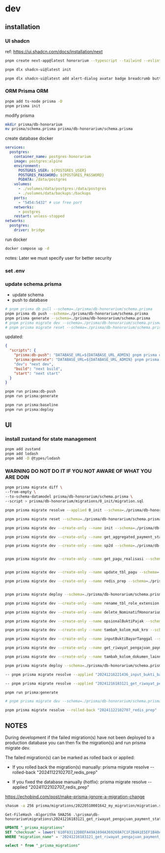 # dev

## installation

### UI shadcn

ref: <https://ui.shadcn.com/docs/installation/next>

```sh
pnpm create next-app@latest honorarium --typescript --tailwind --eslint

pnpm dlx shadcn-ui@latest init

pnpm dlx shadcn-ui@latest add alert-dialog avatar badge breadcrumb button calendar card checkbox collapsible dialog dropdown-menu form input label navigation-menu pagination popover progress scroll-area separator sheet skeleton sonner switch table @tanstack/react-table tabs textarea toast tooltip
```

### ORM Prisma ORM

```sh
pnpm add ts-node prisma -D
pnpm prisma init
```

modify prisma

```sh
mkdir prisma/db-honorarium
mv prisma/schema.prisma prisma/db-honorarium/schema.prisma
```

create database docker

```yml
services:
  postgres:
    container_name: postgres-honorarium
    image: postgres:alpine
    environment:
      POSTGRES_USER: ${POSTGRES_USER}
      POSTGRES_PASSWORD: ${POSTGRES_PASSWORD}
      PGDATA: /data/postgres
    volumes:
      - ./volumes/data/postgres:/data/postgres
      - ./volumes/data/backups:/backups
    ports:
      - "5454:5432" # use free port
    networks:
      - postgres
    restart: unless-stopped
networks:
  postgres:
    driver: bridge
```

run docker

```sh
docker compose up -d
```

notes:
Later we must specify user for better security

### set .env

### update schema.prisma

- update schema
- push to database

```sh
# pnpm prisma db pull --schema=./prisma/db-honorarium/schema.prisma
pnpm prisma db push --schema=./prisma/db-honorarium/schema.prisma
pnpm prisma generate --schema=./prisma/db-honorarium/schema.prisma
# pnpm prisma migrate dev --schema=./prisma/db-honorarium/schema.prisma
# pnpm prisma migrate reset --schema=./prisma/db-honorarium/schema.prisma
```

updated:

```json
{
  "scripts": {
    "prisma:db-push": "DATABASE_URL=${DATABASE_URL_ADMIN} pnpm prisma db push --schema=./prisma/db-honorarium/schema.prisma",
    "prisma:generate": "DATABASE_URL=${DATABASE_URL_ADMIN} pnpm prisma generate --schema=./prisma/db-honorarium/schema.prisma"
    "dev": "next dev",
    "build": "next build",
    "start": "next start"
  }
}
```

```sh
pnpm run prisma:db-push
pnpm run prisma:generate

```

```sh
pnpm run prisma:baseline
pnpm run prisma:deploy
```

## UI

### install zustand for state management

```sh
pnpm add zustand
pnpm add lodash
pnpm add -D @types/lodash
```

### WARNING DO NOT DO IT IF YOU NOT AWARE OF WHAT YOU ARE DOIN

```sh
pnpm prisma migrate diff \
--from-empty \
--to-schema-datamodel prisma/db-honorarium/schema.prisma \
--script > prisma/db-honorarium/migrations/0_init/migration.sql

pnpm prisma migrate resolve --applied 0_init --schema=./prisma/db-honorarium/schema.prisma
```

```sh
pnpm prisma migrate reset --schema=./prisma/db-honorarium/schema.prisma
```

```sh
pnpm prisma migrate dev --create-only --name init --schema=./prisma/db-honorarium/schema.prisma

pnpm prisma migrate dev --create-only --name get_aggregated_payment_status --schema=./prisma/db-honorarium/schema.prisma

pnpm prisma migrate dev --create-only --name sp2d --schema=./prisma/db-honorarium/schema.prisma


pnpm prisma migrate dev --create-only --name get_pagu_realisasi --schema=./prisma/db-honorarium/schema.prisma


pnpm prisma migrate dev --create-only --name update_tbl_pagu --schema=./prisma/db-honorarium/schema.prisma

pnpm prisma migrate dev --create-only --name redis_prep --schema=./prisma/db-honorarium/schema.prisma


pnpm prisma migrate deploy --schema=./prisma/db-honorarium/schema.prisma

pnpm prisma migrate dev --create-only --name rename_tbl_role_extension --schema=./prisma/db-honorarium/schema.prisma

pnpm prisma migrate dev --create-only --name delete_NominatifHonorarium --schema=./prisma/db-honorarium/schema.prisma

pnpm prisma migrate dev --create-only --name opsionalBuktiPajak --schema=./prisma/db-honorarium/schema.prisma

pnpm prisma migrate dev --create-only --name tambah_kolom_mak_kro --schema=./prisma/db-honorarium/schema.prisma

pnpm prisma migrate dev --create-only --name inputBuktiBayarTanggal --schema=./prisma/db-honorarium/schema.prisma

pnpm prisma migrate dev --create-only --name get_riwayat_pengajuan_payment_status --schema=./prisma/db-honorarium/schema.prisma

pnpm prisma migrate dev --create-only --name tambah_kolom_dokumen_lainnya --schema=./prisma/db-honorarium/schema.prisma

pnpm prisma migrate deploy --schema=./prisma/db-honorarium/schema.prisma

-- pnpm prisma migrate resolve --applied "20241216221436_input_bukti_bayar_tanggal" --schema=./prisma/db-honorarium/schema.prisma

-- pnpm prisma migrate resolve --applied "20241216183121_get_riwayat_pengajuan_payment_status" --schema=./prisma/db-honorarium/schema.prisma

pnpm run prisma:generate

# pnpm prisma migrate dev --schema=./prisma/db-honorarium/schema.prisma
```

```sh
pnpm prisma migrate resolve --rolled-back "20241122102707_redis_prep" --schema=./prisma/db-honorarium/schema.prisma
```

## NOTES

During development if the failed migration(s) have not been deployed to a production database you can then fix the migration(s) and run prisma migrate dev.

The failed migration(s) can be marked as rolled back or applied:

- If you rolled back the migration(s) manually:
  prisma migrate resolve --rolled-back "20241122102707_redis_prep"

- If you fixed the database manually (hotfix):
  prisma migrate resolve --applied "20241122102707_redis_prep"

<https://echobind.com/post/make-prisma-ignore-a-migration-change>

```sh
shasum -a 256 prisma/migrations/20220510001642_my_migration/migration.sql
```

```PS
Get-FileHash -Algorithm SHA256 .\prisma\db-honorarium\migrations\20241216183121_get_riwayat_pengajuan_payment_status\migration.sql
```

```sql
UPDATE "_prisma_migrations"
SET "checksum" = lower('610F83112DBEFA49A1694A369268A7C1F2B4A1E5EF1B40A8554834BDB7F1D2F6')
WHERE "migration_name" = '20241216183121_get_riwayat_pengajuan_payment_status'

select * from "_prisma_migrations"
```
